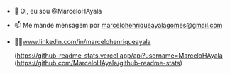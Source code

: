 - 👋 Oi, eu sou @MarceloHAyala
- 📫 Me mande mensagem por marcelohenriqueayalagomes@gmail.com
- 🧑‍💼www.linkedin.com/in/marcelohenriqueayala

  (https://github-readme-stats.vercel.app/api?username=MarceloHAyala
  (https://github.com/MarceloHAyala/github-readme-stats)
